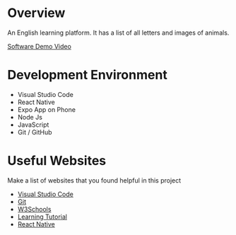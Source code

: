 # Overview

An English learning platform. It has a list of all letters and images of animals.


[Software Demo Video](https://www.youtube.com/watch?v=xcL9A5tKGbs)
# Development Environment

* Visual Studio Code
* React Native
* Expo App on Phone
* Node Js
* JavaScript
* Git / GitHub


# Useful Websites

Make a list of websites that you found helpful in this project
* [Visual Studio Code](https://code.visualstudio.com/)
* [Git](https://git-scm.com/downloads) 
* [W3Schools](https://www.w3schools.com/)
* [Learning Tutorial](https://gale.udemy.com/course/the-complete-react-native-and-redux-course/learn/lecture/15706646#overview)
* [React Native](https://reactnative.dev/)